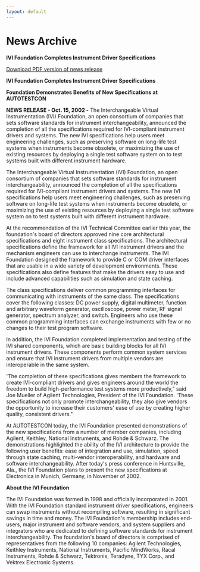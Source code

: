 ```yaml
---
layout: default
---
```

# News Archive

  

**IVI Foundation Completes Instrument Driver Specifications**

[Download PDF version of news
release](../docs/press_releases/oct_2002/IVIOct2002Release.pdf)

**IVI Foundation Completes Instrument Driver Specifications**

**Foundation Demonstrates Benefits of New Specifications at
AUTOTESTCON**

**NEWS RELEASE - Oct. 15, 2002 -** The Interchangeable Virtual
Instrumentation (IVI) Foundation, an open consortium of companies that
sets software standards for instrument interchangeability, announced the
completion of all the specifications required for IVI-compliant
instrument drivers and systems. The new IVI specifications help users
meet engineering challenges, such as preserving software on long-life
test systems when instruments become obsolete, or maximizing the use of
existing resources by deploying a single test software system on to test
systems built with different instrument hardware.

The Interchangeable Virtual Instrumentation (IVI) Foundation, an open
consortium of companies that sets software standards for instrument
interchangeability, announced the completion of all the specifications
required for IVI-compliant instrument drivers and systems. The new IVI
specifications help users meet engineering challenges, such as
preserving software on long-life test systems when instruments become
obsolete, or maximizing the use of existing resources by deploying a
single test software system on to test systems built with different
instrument hardware.

At the recommendation of the IVI Technical Committee earlier this year,
the foundation's board of directors approved nine core architectural
specifications and eight instrument class specifications. The
architectural specifications define the framework for all IVI instrument
drivers and the mechanism engineers can use to interchange instruments.
The IVI Foundation designed the framework to provide C or COM driver
interfaces that are usable in a wide variety of development
environments. These specifications also define features that make the
drivers easy to use and include advanced capabilities such as simulation
and state caching.

The class specifications deliver common programming interfaces for
communicating with instruments of the same class. The specifications
cover the following classes: DC power supply, digital multimeter,
function and arbitrary waveform generator, oscilloscope, power meter, RF
signal generator, spectrum analyzer, and switch. Engineers who use these
common programming interfaces can exchange instruments with few or no
changes to their test program software.

In addition, the IVI Foundation completed implementation and testing of
the IVI shared components, which are basic building blocks for all IVI
instrument drivers. These components perform common system services and
ensure that IVI instrument drivers from multiple vendors are
interoperable in the same system.

'The completion of these specifications gives members the framework to
create IVI-compliant drivers and gives engineers around the world the
freedom to build high-performance test systems more productively," said
Joe Mueller of Agilent Technologies, President of the IVI Foundation.
'These specifications not only promote interchangeability, they also
give vendors the opportunity to increase their customers' ease of use by
creating higher quality, consistent drivers."

At AUTOTESTCON today, the IVI Foundation presented demonstrations of the
new specifications from a number of member companies, including Agilent,
Keithley, National Instruments, and Rohde & Schwarz. The demonstrations
highlighted the ability of the IVI architecture to provide the following
user benefits: ease of integration and use, simulation, speed through
state caching, multi-vendor interoperability, and hardware and software
interchangeability. After today's press conference in Huntsville, Ala.,
the IVI Foundation plans to present the new specifications at
Electronica in Munich, Germany, in November of 2002.

**About the IVI Foundation**

The IVI Foundation was formed in 1998 and officially incorporated in
2001. With the IVI Foundation standard instrument driver specifications,
engineers can swap instruments without recompiling software, resulting
in significant savings in time and money. The IVI Foundation's
membership includes end-users, major instrument and software vendors,
and system suppliers and integrators who are dedicated to defining
software standards for instrument interchangeability. The foundation's
board of directors is comprised of representatives from the following 10
companies: Agilent Technologies, Keithley Instruments, National
Instruments, Pacific MindWorks, Racal Instruments, Rohde & Schwarz,
Tektronix, Teradyne, TYX Corp., and Vektrex Electronic Systems.
